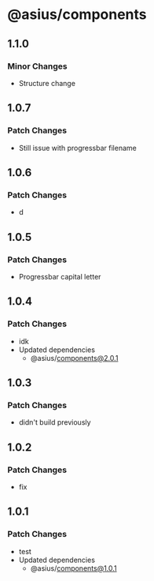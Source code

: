 # @asius/components

## 1.1.0

### Minor Changes

- Structure change

## 1.0.7

### Patch Changes

- Still issue with progressbar filename

## 1.0.6

### Patch Changes

- d

## 1.0.5

### Patch Changes

- Progressbar capital letter

## 1.0.4

### Patch Changes

- idk
- Updated dependencies
  - @asius/components@2.0.1

## 1.0.3

### Patch Changes

- didn't build previously

## 1.0.2

### Patch Changes

- fix

## 1.0.1

### Patch Changes

- test
- Updated dependencies
  - @asius/components@1.0.1
